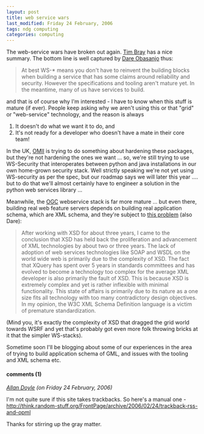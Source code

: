 ```yaml
---
layout: post
title: web service wars
last_modified: Friday 24 February, 2006
tags: ndg computing
categories: computing
---
```

The web-service wars have broken out again. [Tim Bray](http://www.tbray.org/ongoing/When/200x/2006/02/22/WS-Flurry) has a nice summary. The bottom line is well captured by  [Dare Obasanjo](http://www.25hoursaday.com/weblog/PermaLink.aspx?guid=ca19f6b9-8afd-4e93-b4f6-8c3beee8d088) thus:
<blockquote>At best WS-* means you don't have to reinvent the building blocks when building a service that has some claims around reliability and security. However the specifications and tooling aren't mature yet. In the meantime, many of us have services to build.    
</blockquote>

and that is of course why I'm interested - I have to know when this stuff is mature (if ever). People keep asking why we aren't using this or that "grid" or "web-service" technology, and the reason is always 
1. It doesn't do what we want it to do, and
1. It's not ready for a developer who doesn't have a mate in their core team!

In the UK, [OMII](http://www.omii.ac.uk) is trying to do something about hardening these packages, but they're not hardening the ones we want ... so, we're still trying to use WS-Security that interoperates between python and java installations in our own home-grown security stack.  Well strictly speaking we're not yet using WS-security as per the spec, but our roadmap says we will later this year .... but to do that we'll almost certainly have to engineer a solution in the python web services library ...

Meanwhile, the [OGC](http://opengeospatial.org) webservice stack is far more mature ... but even there, building real web feature servers depends on building real application schema, which are XML schema, and they're subject to [this problem](http://www.25hoursaday.com/weblog/PermaLink.aspx?guid=7a01ea38-6937-453a-bab1-0660f027979c) (also Dare):
<blockquote>After working with XSD for about three years, I came to the conclusion that XSD has held back the proliferation and advancement of XML technologies by about two or three years. The lack of adoption of web services technologies like SOAP and WSDL on the world wide web is primarily due to the complexity of XSD. The fact that XQuery has spent over 5 years in standards committees and has evolved to become a technology too complex for the average XML developer is also primarily the fault of XSD.  This is because XSD is extremely complex and yet is rather inflexible with minimal functionality. This state of affairs is primarily due to its nature as a one size fits all technology with too many contradictory design objectives. In my opinion, the W3C XML Schema Definition language is a victim of premature standardization.
</blockquote>

(Mind you, it's exactly the complexity of XSD that dragged the grid world towards WSRF and yet that's probably got even more folk throwing bricks at it that the simpler WS-stacks).

Sometime soon I'll  be blogging about some of our experiences in the area of trying to build application schema of GML, and issues with the tooling and XML schema etc.

#### comments (1)

*[Allan Doyle](http://think.random-stuff.org/FrontPage/archive/2006/02/24/trackback-rss-and-opml) (on Friday 24 February, 2006)*

I'm not quite sure if this site takes trackbacks. So here's a manual one - http://think.random-stuff.org/FrontPage/archive/2006/02/24/trackback-rss-and-opml

Thanks for stirring up the gray matter.
